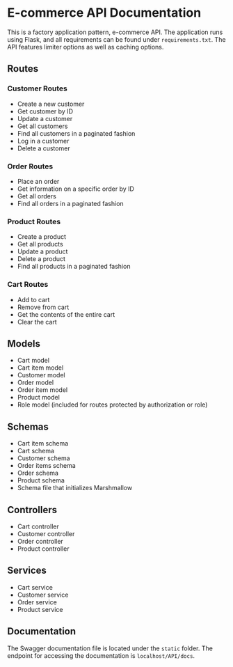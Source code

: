 # E-commerce API Documentation

This is a factory application pattern, e-commerce API. The application runs using Flask, and all requirements can be found under `requirements.txt`. The API features limiter options as well as caching options.

## Routes

### Customer Routes
- Create a new customer
- Get customer by ID
- Update a customer
- Get all customers
- Find all customers in a paginated fashion
- Log in a customer
- Delete a customer

### Order Routes
- Place an order
- Get information on a specific order by ID
- Get all orders
- Find all orders in a paginated fashion

### Product Routes
- Create a product
- Get all products
- Update a product
- Delete a product
- Find all products in a paginated fashion

### Cart Routes
- Add to cart
- Remove from cart
- Get the contents of the entire cart
- Clear the cart

## Models
- Cart model
- Cart item model
- Customer model
- Order model
- Order item model
- Product model
- Role model (included for routes protected by authorization or role)

## Schemas
- Cart item schema
- Cart schema
- Customer schema
- Order items schema
- Order schema
- Product schema
- Schema file that initializes Marshmallow

## Controllers
- Cart controller
- Customer controller
- Order controller
- Product controller

## Services
- Cart service
- Customer service
- Order service
- Product service

## Documentation
The Swagger documentation file is located under the `static` folder. The endpoint for accessing the documentation is `localhost/API/docs`.
